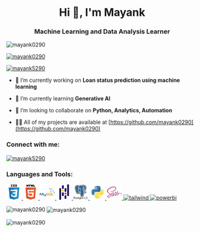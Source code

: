 <h1 align="center">Hi 👋, I'm Mayank</h1>
<h3 align="center">Machine Learning and Data Analysis Learner</h3>

<p align="left"> <img src="https://komarev.com/ghpvc/?username=mayank0290&label=Profile%20views&color=0e75b6&style=flat" alt="mayank0290" /> </p>

<p align="left"> <a href="https://github.com/ryo-ma/github-profile-trophy"><img src="https://github-profile-trophy.vercel.app/?username=mayank0290" alt="mayank0290" /></a> </p>

<p align="left"> <a href="https://twitter.com/mayank5290" target="blank"><img src="https://img.shields.io/twitter/follow/mayank5290?logo=twitter&style=for-the-badge" alt="mayank5290" /></a> </p>

- 🔭 I’m currently working on **Loan status prediction using machine learning**

- 🌱 I’m currently learning **Generative AI**

- 👯 I’m looking to collaborate on **Python, Analytics, Automation**

- 👨‍💻 All of my projects are available at [https://github.com/mayank0290](https://github.com/mayank0290)

<h3 align="left">Connect with me:</h3>
<p align="left">
<a href="https://twitter.com/mayank5290" target="blank"><img align="center" src="https://raw.githubusercontent.com/rahuldkjain/github-profile-readme-generator/master/src/images/icons/Social/twitter.svg" alt="mayank5290" height="30" width="40" /></a>
</p>

<h3 align="left">Languages and Tools:</h3>
<p align="left"> 
<a href="https://www.w3schools.com/css/" target="_blank" rel="noreferrer"> <img src="https://raw.githubusercontent.com/devicons/devicon/master/icons/css3/css3-original-wordmark.svg" alt="css3" width="40" height="40"/> </a> 
<a href="https://www.w3.org/html/" target="_blank" rel="noreferrer"> <img src="https://raw.githubusercontent.com/devicons/devicon/master/icons/html5/html5-original-wordmark.svg" alt="html5" width="40" height="40"/> </a> 
<a href="https://www.mysql.com/" target="_blank" rel="noreferrer"> <img src="https://raw.githubusercontent.com/devicons/devicon/master/icons/mysql/mysql-original-wordmark.svg" alt="mysql" width="40" height="40"/> </a> 
<a href="https://pandas.pydata.org/" target="_blank" rel="noreferrer"> <img src="https://raw.githubusercontent.com/devicons/devicon/2ae2a900d2f041da66e950e4d48052658d850630/icons/pandas/pandas-original.svg" alt="pandas" width="40" height="40"/> </a> 
<a href="https://www.postgresql.org" target="_blank" rel="noreferrer"> <img src="https://raw.githubusercontent.com/devicons/devicon/master/icons/postgresql/postgresql-original-wordmark.svg" alt="postgresql" width="40" height="40"/> </a> 
<a href="https://www.python.org" target="_blank" rel="noreferrer"> <img src="https://raw.githubusercontent.com/devicons/devicon/master/icons/python/python-original.svg" alt="python" width="40" height="40"/> </a> 
<a href="https://sass-lang.com" target="_blank" rel="noreferrer"> <img src="https://raw.githubusercontent.com/devicons/devicon/master/icons/sass/sass-original.svg" alt="sass" width="40" height="40"/> </a> 
<a href="https://tailwindcss.com/" target="_blank" rel="noreferrer"> <img src="https://www.vectorlogo.zone/logos/tailwindcss/tailwindcss-icon.svg" alt="tailwind" width="40" height="40"/> </a> 
<a href="https://powerbi.microsoft.com/" target="_blank" rel="noreferrer"> <img src="https://www.vectorlogo.zone/logos/microsoft_powerbi/microsoft_powerbi-icon.svg" alt="powerbi" width="40" height="40"/> </a>
</p>

<p><img align="left" src="https://github-readme-stats.vercel.app/api/top-langs?username=mayank0290&show_icons=true&locale=en&layout=compact" alt="mayank0290" /></p>

<p>&nbsp;<img align="center" src="https://github-readme-stats.vercel.app/api?username=mayank0290&show_icons=true&locale=en" alt="mayank0290" /></p>

<p><img align="center" src="https://github-readme-streak-stats.herokuapp.com/?user=mayank0290&" alt="mayank0290" /></p>
